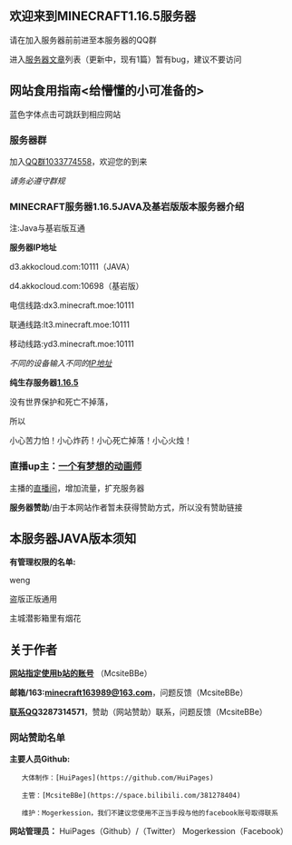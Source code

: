 ## 欢迎来到MINECRAFT1.16.5服务器
请在加入服务器前前进至本服务器的QQ群

进入[服务器文章](https://huipages.github.io/MinecraftServer-pages/)列表（更新中，现有1篇）暂有bug，建议不要访问

## 网站食用指南<给懵懂的小可准备的>

蓝色字体点击可跳跃到相应网站

### 服务器群
加入[QQ群1033774558](https://jq.qq.com/?_wv=1027&k=Ob8UOvUU)，欢迎您的到来

_请务必遵守群规_ 
### MINECRAFT服务器1.16.5JAVA及基岩版版本服务器介绍
注:Java与基岩版互通

**服务器IP地址**

d3.akkocloud.com:10111（JAVA）

d4.akkocloud.com:10698（基岩版）

电信线路:dx3.minecraft.moe:10111

联通线路:lt3.minecraft.moe:10111

移动线路:yd3.minecraft.moe:10111

_不同的设备输入不同的[IP地址](baike.baidu.com/item/IP地址/150859)_

**纯生存服务器[1.16.5](https://minecraft-zh.gamepedia.com/Java%E7%89%881.16.5)**

没有世界保护和死亡不掉落，

所以

小心苦力怕！小心炸药！小心死亡掉落！小心火烛！

### 直播up主：[一个有梦想的动画师](https://space.bilibili.com/66003457)

   主播的[直播间](https://live.bilibili.com/5241448)，增加流量，扩充服务器

**服务器赞助**/由于本网站作者暂未获得赞助方式，所以没有赞助链接

## 本服务器JAVA版本须知

**有管理权限的名单:**

weng

盗版正版通用

主城潜影箱里有烟花

## 关于作者

**[网站指定使用b站的账号](https://space.bilibili.com/381278404)** （McsiteBBe）

**邮箱/163:minecraft163989@163.com**，问题反馈（McsiteBBe）

**[联系QQ](http://wpa.qq.com/msgrd?v=3&uin=3287314571&site=qq&menu=yes)3287314571**，赞助（网站赞助）联系，问题反馈（McsiteBBe）

### 网站赞助名单

**主要人员Github:**

       大体制作：[HuiPages](https://github.com/HuiPages)
       
       主管：[McsiteBBe](https://space.bilibili.com/381278404)
       
       维护：Mogerkession，我们不建议您使用不正当手段与他的facebook账号取得联系
       
**网站管理员：**
HuiPages（Github）/（Twitter） Mogerkession（Facebook）


